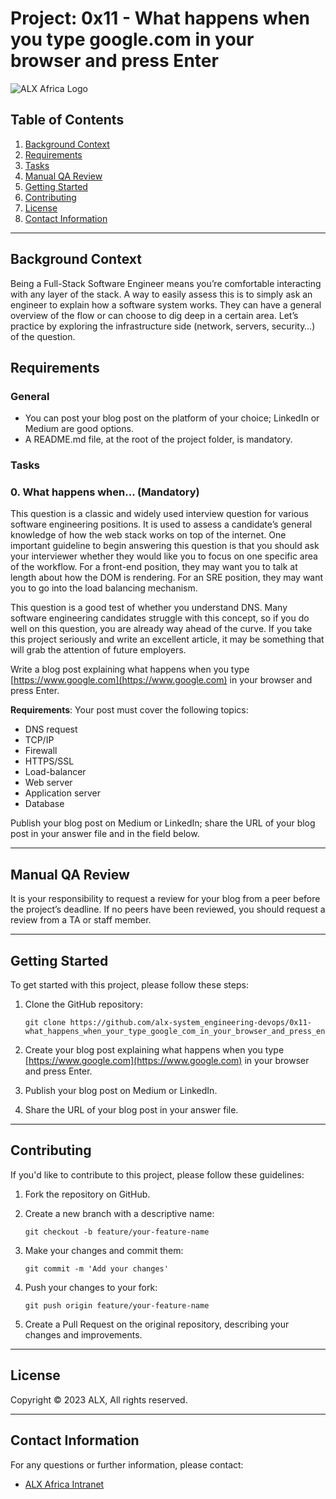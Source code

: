 
# Project: 0x11 - What happens when you type google.com in your browser and press Enter




![ALX Africa Logo](https://intranet.alxswe.com/images/alx-logo.png)

## Table of Contents

1. [Background Context](#background-context)
2. [Requirements](#requirements)
3. [Tasks](#tasks)
4. [Manual QA Review](#manual-qa-review)
5. [Getting Started](#getting-started)
6. [Contributing](#contributing)
7. [License](#license)
8. [Contact Information](#contact-information)

---

## Background Context

Being a Full-Stack Software Engineer means you’re comfortable interacting with any layer of the stack. A way to easily assess this is to simply ask an engineer to explain how a software system works. They can have a general overview of the flow or can choose to dig deep in a certain area. Let’s practice by exploring the infrastructure side (network, servers, security…) of the question.

## Requirements

### General

- You can post your blog post on the platform of your choice; LinkedIn or Medium are good options.
- A README.md file, at the root of the project folder, is mandatory.

### Tasks

### 0. What happens when... (Mandatory)

This question is a classic and widely used interview question for various software engineering positions. It is used to assess a candidate’s general knowledge of how the web stack works on top of the internet. One important guideline to begin answering this question is that you should ask your interviewer whether they would like you to focus on one specific area of the workflow. For a front-end position, they may want you to talk at length about how the DOM is rendering. For an SRE position, they may want you to go into the load balancing mechanism.

This question is a good test of whether you understand DNS. Many software engineering candidates struggle with this concept, so if you do well on this question, you are already way ahead of the curve. If you take this project seriously and write an excellent article, it may be something that will grab the attention of future employers.

Write a blog post explaining what happens when you type [https://www.google.com](https://www.google.com) in your browser and press Enter.

**Requirements**: Your post must cover the following topics:

- DNS request
- TCP/IP
- Firewall
- HTTPS/SSL
- Load-balancer
- Web server
- Application server
- Database

Publish your blog post on Medium or LinkedIn; share the URL of your blog post in your answer file and in the field below.

---

## Manual QA Review

It is your responsibility to request a review for your blog from a peer before the project’s deadline. If no peers have been reviewed, you should request a review from a TA or staff member.

---

## Getting Started

To get started with this project, please follow these steps:

1. Clone the GitHub repository:
   ```
   git clone https://github.com/alx-system_engineering-devops/0x11-what_happens_when_your_type_google_com_in_your_browser_and_press_enter.git
   ```

2. Create your blog post explaining what happens when you type [https://www.google.com](https://www.google.com) in your browser and press Enter.

3. Publish your blog post on Medium or LinkedIn.

4. Share the URL of your blog post in your answer file.

---

## Contributing

If you'd like to contribute to this project, please follow these guidelines:

1. Fork the repository on GitHub.

2. Create a new branch with a descriptive name:

   ```shell
   git checkout -b feature/your-feature-name
   ```

3. Make your changes and commit them:

   ```shell
   git commit -m 'Add your changes'
   ```

4. Push your changes to your fork:

   ```shell
   git push origin feature/your-feature-name
   ```

5. Create a Pull Request on the original repository, describing your changes and improvements.

---

## License

Copyright © 2023 ALX, All rights reserved.

---

## Contact Information

For any questions or further information, please contact:

- [ALX Africa Intranet](https://intranet.alxswe.com)
